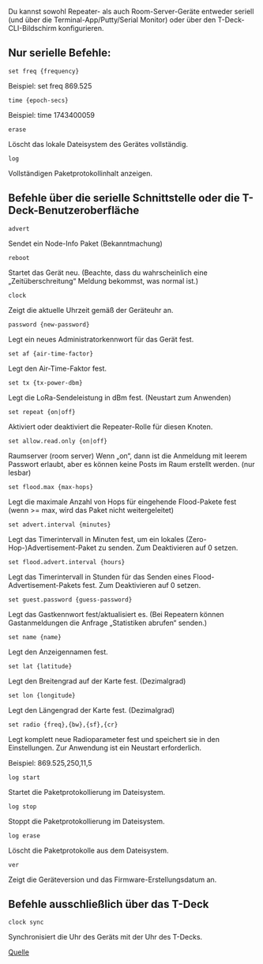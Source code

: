 Du kannst sowohl Repeater- als auch Room-Server-Geräte entweder seriell (und über die Terminal-App/Putty/Serial Monitor) oder über den T-Deck-CLI-Bildschirm konfigurieren.

## Nur serielle Befehle:

```
set freq {frequency}
```
Beispiel:  set freq 869.525


```
time {epoch-secs}
```
Beispiel:  time 1743400059

```
erase
```
Löscht das lokale Dateisystem des Gerätes vollständig.

```
log
```
Vollständigen Paketprotokollinhalt anzeigen.


## Befehle über die serielle Schnittstelle oder die T-Deck-Benutzeroberfläche

```
advert
```
Sendet ein Node-Info Paket (Bekanntmachung)

```
reboot
```
Startet das Gerät neu. (Beachte, dass du wahrscheinlich eine „Zeitüberschreitung“ Meldung bekommst, was normal ist.)

```
clock
```
Zeigt die aktuelle Uhrzeit gemäß der Geräteuhr an.

```
password {new-password}
```
Legt ein neues Administratorkennwort für das Gerät fest.

```
set af {air-time-factor}
```
Legt den Air-Time-Faktor fest.

```
set tx {tx-power-dbm}
```
Legt die LoRa-Sendeleistung in dBm fest. (Neustart zum Anwenden)

```
set repeat {on|off}
```
Aktiviert oder deaktiviert die Repeater-Rolle für diesen Knoten.

```
set allow.read.only {on|off}
```
Raumserver (room server) Wenn „on“, dann ist die Anmeldung mit leerem Passwort erlaubt, aber es können keine Posts im Raum erstellt werden. (nur lesbar)

```
set flood.max {max-hops}
```
Legt die maximale Anzahl von Hops für eingehende Flood-Pakete fest (wenn >= max, wird das Paket nicht weitergeleitet)

```
set advert.interval {minutes}
```
Legt das Timerintervall in Minuten fest, um ein lokales (Zero-Hop-)Advertisement-Paket zu senden. Zum Deaktivieren auf 0 setzen.

```
set flood.advert.interval {hours}
```
Legt das Timerintervall in Stunden für das Senden eines Flood-Advertisement-Pakets fest. Zum Deaktivieren auf 0 setzen.

```
set guest.password {guess-password}
```
Legt das Gastkennwort fest/aktualisiert es. (Bei Repeatern können Gastanmeldungen die Anfrage „Statistiken abrufen“ senden.)

```
set name {name}
```
Legt den Anzeigennamen fest.

```
set lat {latitude}
```
Legt den Breitengrad auf der Karte fest. (Dezimalgrad)

```
set lon {longitude}
```
Legt den Längengrad der Karte fest. (Dezimalgrad)

```
set radio {freq},{bw},{sf},{cr}
```
Legt komplett neue Radioparameter fest und speichert sie in den Einstellungen. Zur Anwendung ist ein Neustart erforderlich.

Beispiel: 869.525,250,11,5
```
log start
```
Startet die Paketprotokollierung im Dateisystem.

```
log stop
```
Stoppt die Paketprotokollierung im Dateisystem.

```
log erase
```
Löscht die Paketprotokolle aus dem Dateisystem.

```
ver
```
Zeigt die Geräteversion und das Firmware-Erstellungsdatum an.


## Befehle ausschließlich über das T-Deck
```
clock sync
```
Synchronisiert die Uhr des Geräts mit der Uhr des T-Decks.

[Quelle](https://github.com/ripplebiz/MeshCore/wiki/Repeater-&-Room-Server-CLI-Reference)